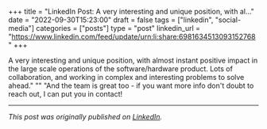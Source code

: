 +++
title = "LinkedIn Post: A very interesting and unique position, with al..."
date = "2022-09-30T15:23:00"
draft = false
tags = ["linkedin", "social-media"]
categories = ["posts"]
type = "post"
linkedin_url = "https://www.linkedin.com/feed/update/urn:li:share:6981634513093152768"
+++

A very interesting and unique position, with almost instant positive impact in the large scale operations of the software/hardware product. Lots of collaboration, and working in complex and interesting problems to solve ahead."
""
"And the team is great too - if you want more info don't doubt to reach out, I can put you in contact!

---

*This post was originally published on [LinkedIn](https://www.linkedin.com/in/adrianmoreno/recent-activity/all/).*